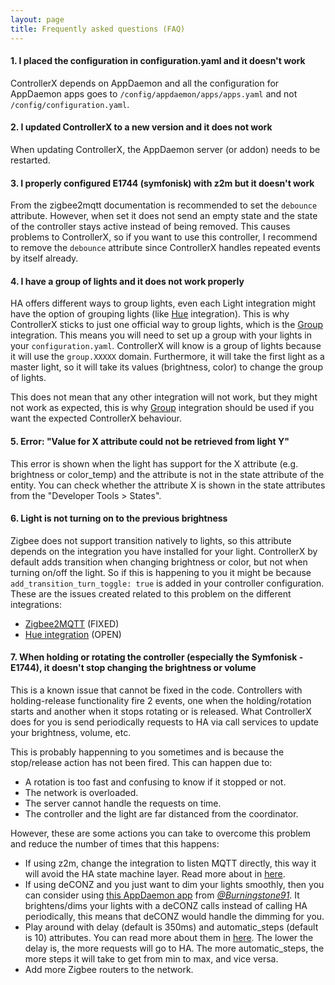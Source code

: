 ```yaml
---
layout: page
title: Frequently asked questions (FAQ)
---
```


#### 1. I placed the configuration in configuration.yaml and it doesn't work

ControllerX depends on AppDaemon and all the configuration for AppDaemon apps goes to `/config/appdaemon/apps/apps.yaml` and not `/config/configuration.yaml`.

#### 2. I updated ControllerX to a new version and it does not work

When updating ControllerX, the AppDaemon server (or addon) needs to be restarted.

#### 3. I properly configured E1744 (symfonisk) with z2m but it doesn't work

From the zigbee2mqtt documentation is recommended to set the `debounce` attribute. However, when set it does not send an empty state and the state of the controller stays active instead of being removed. This causes problems to ControllerX, so if you want to use this controller, I recommend to remove the `debounce` attribute since ControllerX handles repeated events by itself already.

#### 4. I have a group of lights and it does not work properly

HA offers different ways to group lights, even each Light integration might have the option of grouping lights (like [Hue](https://www.home-assistant.io/integrations/hue/) integration). This is why ControllerX sticks to just one official way to group lights, which is the [Group](https://www.home-assistant.io/integrations/group/) integration. This means you will need to set up a group with your lights in your `configuration.yaml`. ControllerX will know is a group of lights because it will use the `group.XXXXX` domain. Furthermore, it will take the first light as a master light, so it will take its values (brightness, color) to change the group of lights.

This does not mean that any other integration will not work, but they might not work as expected, this is why [Group](https://www.home-assistant.io/integrations/group/) integration should be used if you want the expected ControllerX behaviour.

#### 5. Error: "Value for X attribute could not be retrieved from light Y"

This error is shown when the light has support for the X attribute (e.g. brightness or color_temp) and the attribute is not in the state attribute of the entity. You can check whether the attribute X is shown in the state attributes from the "Developer Tools > States".

#### 6. Light is not turning on to the previous brightness

Zigbee does not support transition natively to lights, so this attribute depends on the integration you have installed for your light. ControllerX by default adds transition when changing brightness or color, but not when turning on/off the light. So if this is happening to you it might be because `add_transition_turn_toggle: true` is added in your controller configuration. These are the issues created related to this problem on the different integrations:

- [Zigbee2MQTT](https://github.com/Koenkk/zigbee-herdsman-converters/issues/1073) (FIXED)
- [Hue integration](https://github.com/home-assistant/core/issues/32894) (OPEN)

#### 7. When holding or rotating the controller (especially the Symfonisk - E1744), it doesn't stop changing the brightness or volume

This is a known issue that cannot be fixed in the code. Controllers with holding-release functionality fire 2 events, one when the holding/rotation starts and another when it stops rotating or is released. What ControllerX does for you is send periodically requests to HA via call services to update your brightness, volume, etc.

This is probably happenning to you sometimes and is because the stop/release action has not been fired. This can happen due to:

- A rotation is too fast and confusing to know if it stopped or not.
- The network is overloaded.
- The server cannot handle the requests on time.
- The controller and the light are far distanced from the coordinator.

However, these are some actions you can take to overcome this problem and reduce the number of times that this happens:

- If using z2m, change the integration to listen MQTT directly, this way it will avoid the HA state machine layer. Read more about in [here](https://xaviml.github.io/controllerx/others/integrations#zigbee2mqtt).
- If using deCONZ and you just want to dim your lights smoothly, then you can consider using [this AppDaemon app](https://github.com/Burningstone91/Hue_Dimmer_Deconz) from [_@Burningstone91_](https://github.com/Burningstone91). It brightens/dims your lights with a deCONZ calls instead of calling HA periodically, this means that deCONZ would handle the dimming for you.
- Play around with delay (default is 350ms) and automatic_steps (default is 10) attributes. You can read more about them in [here](https://xaviml.github.io/controllerx/start/type-configuration#light-controller). The lower the delay is, the more requests will go to HA. The more automatic_steps, the more steps it will take to get from min to max, and vice versa.
- Add more Zigbee routers to the network.
